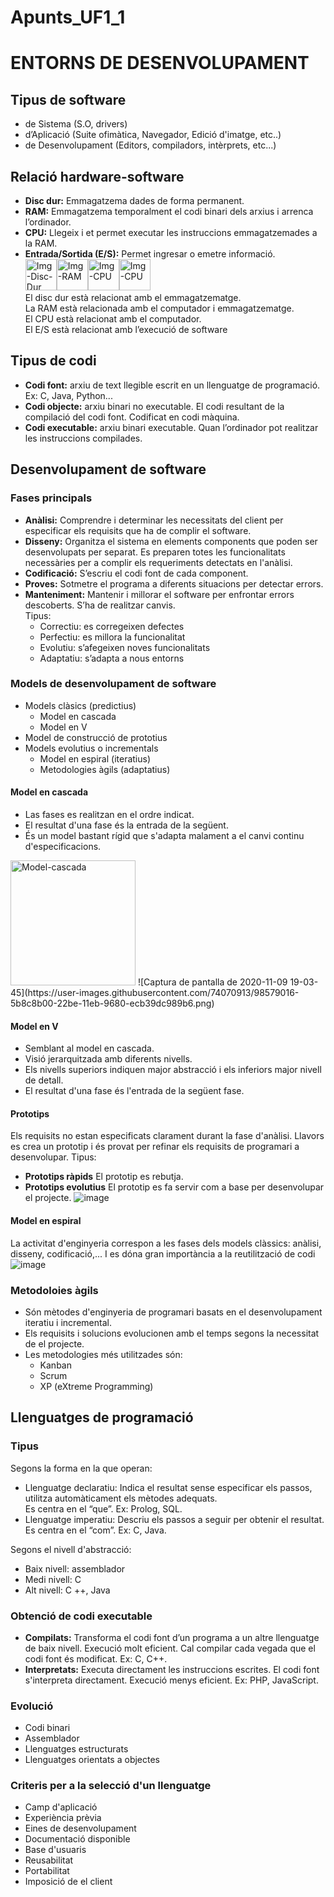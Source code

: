 # Apunts_UF1_1

# ENTORNS DE DESENVOLUPAMENT

## Tipus de software
  - de Sistema (S.O, drivers)
  - d’Aplicació (Suite ofimàtica, Navegador, Edició d'imatge, etc..)
  - de Desenvolupament (Editors, compiladors, intèrprets, etc...)

## Relació hardware-software
  - **Disc dur:** Emmagatzema dades de forma permanent.  
  - **RAM:** Emmagatzema temporalment el codi binari dels arxius i arrenca l’ordinador.
  - **CPU:** Llegeix i et permet executar les instruccions emmagatzemades a la RAM.  
  - **Entrada/Sortida (E/S):** Permet ingresar o emetre informació.  
  <img src="https://user-images.githubusercontent.com/74070913/98411287-11b16400-2076-11eb-8ff4-13a1315fd11f.jpg" alt="Img-Disc-Dur" width="50"/><img src="https://user-images.githubusercontent.com/74070913/98577611-7eb63b00-22bc-11eb-8305-dd0d7d896042.jpg" alt="Img-RAM" width="50"/><img src="https://user-images.githubusercontent.com/74070913/98577141-ce483700-22bb-11eb-827d-093e06233815.jpg" alt="Img-CPU" width="50"/><img src="https://user-images.githubusercontent.com/74070913/98577714-a1e0ea80-22bc-11eb-8d9c-b9879711b946.jpg" alt="Img-CPU" width="50"/>  
El disc dur està relacionat amb el emmagatzematge.  
La RAM està relacionada amb el computador i emmagatzematge.  
El CPU està relacionat amb el computador.  
El E/S està relacionat amb l’execució de software  

## Tipus de codi
  - **Codi font:** arxiu de text llegible escrit en un llenguatge de programació. 
    Ex: C, Java, Python...
  - **Codi objecte:** arxiu binari no executable. El codi resultant de la compilació del codi font. Codificat en codi màquina.
  - **Codi executable:** arxiu binari executable. Quan l’ordinador pot realitzar les instruccions compilades.

## Desenvolupament de software
### Fases principals
  - **Anàlisi:** Comprendre i determinar les necessitats del client per especificar els requisits que ha de complir el software.
  - **Disseny:** Organitza el sistema en elements components que poden ser desenvolupats per separat. Es preparen totes les funcionalitats necessàries per a complir els requeriments detectats en l'anàlisi.
  - **Codificació:** S’escriu el codi font de cada component.
  - **Proves:** Sotmetre el programa a diferents situacions per detectar errors.
  - **Manteniment:** Mantenir i millorar el software per enfrontar errors descoberts. S’ha de realitzar canvis.  
  Tipus:
      - Correctiu: es corregeixen defectes
      - Perfectiu: es millora la funcionalitat
      - Evolutiu: s’afegeixen noves funcionalitats
      - Adaptatiu: s’adapta a nous entorns

### Models de desenvolupament de software
 - Models clàsics (predictius)
    - Model en cascada 
    - Model en V
  - Model de construcció de prototius
  - Models evolutius o incrementals
    - Model en espiral (iteratius)
    - Metodologies àgils (adaptatius)

#### Model en cascada
  -  Las fases es realitzan en el ordre indicat.
  -  El resultat d'una fase és la entrada de la següent.
  -  És un model bastant rígid que s'adapta malament a el canvi continu d'especificacions.
<img src="https://user-images.githubusercontent.com/74070913/98579016-5b8c8b00-22be-11eb-9680-ecb39dc989b6.png" alt="Model-cascada" width="200"/>
![Captura de pantalla de 2020-11-09 19-03-45](https://user-images.githubusercontent.com/74070913/98579016-5b8c8b00-22be-11eb-9680-ecb39dc989b6.png)

#### Model en V
  -  Semblant al model en cascada.
  -  Visió jerarquitzada amb diferents nivells.
  -  Els nivells superiors indiquen major abstracció i els inferiors major nivell de detall.
  -  El resultat d'una fase és l'entrada de la següent fase.

#### Prototips  
Els requisits no estan especificats clarament durant la fase d'anàlisi. Llavors es crea un prototip i és provat per refinar els requisits de programari a desenvolupar.
Tipus: 
  -  **Prototips ràpids**
  El prototip es rebutja.
  -  **Prototips evolutius**
  El prototip es fa servir com a base per desenvolupar el projecte.
![image](https://user-images.githubusercontent.com/74070913/101241871-43abf980-36fa-11eb-9d3a-6f4088cc030b.png)

#### Model en espiral
La activitat d'enginyeria correspon a les fases dels models clàssics: anàlisi, disseny, codificació,... 
I es dóna gran importància a la reutilització de codi
![image](https://user-images.githubusercontent.com/74070913/101242706-6b4f9180-36fb-11eb-90c7-237b41a9a706.png)

### Metodoloies àgils
  -  Són mètodes d'enginyeria de programari basats en el desenvolupament iteratiu i incremental.
  -  Els requisits i solucions evolucionen amb el temps segons la necessitat de el projecte.
  -  Les metodologies més utilitzades són:  
      - Kanban
      - Scrum
      - XP (eXtreme Programming)

## Llenguatges de programació

### Tipus
Segons la forma en la que operan:
  -  Llenguatge declaratiu: Indica el resultat sense especificar els passos, utilitza automàticament els mètodes adequats.  
  Es centra en el “que”.
  Ex: Prolog, SQL.
  -  Llenguatge imperatiu: Descriu els passos a seguir per obtenir el resultat.  
  Es centra en el “com”.
  Ex: C, Java.

Segons el nivell d'abstracció:
  -  Baix nivell: assemblador
  -  Medi nivell: C
  -  Alt nivell: C ++, Java

### Obtenció de codi executable
  -  **Compilats:** Transforma el codi font d’un programa a un altre llenguatge de baix nivell.
                    Execució molt eficient.
                    Cal compilar cada vegada que el codi font és modificat.
                    Ex: C, C++.
  -  **Interpretats:** Executa directament les instruccions escrites.
                    El codi font s'interpreta directament.
                    Execució menys eficient.
                    Ex: PHP, JavaScript.

### Evolució
  -  Codi binari
  -  Assemblador
  -  Llenguatges estructurats
  -  Llenguatges orientats a objectes

### Criteris per a la selecció d'un llenguatge
  -  Camp d'aplicació
  -  Experiència prèvia
  -  Eines de desenvolupament
  -  Documentació disponible
  -  Base d'usuaris
  -  Reusabilitat
  -  Portabilitat
  -  Imposició de el client
